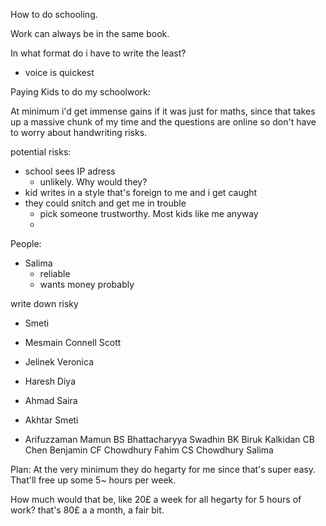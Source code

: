 How to do schooling.

Work can always be in the same book. 

In what format do i have to write the least?
- voice is quickest



Paying Kids to do my schoolwork: 

At minimum i'd get immense gains if it was just for maths, since that takes up a massive chunk of my time and the questions are online so don't have to worry about handwriting risks.

potential risks: 

- school sees IP adress
  - unlikely. Why would they? 
- kid writes in a style that's foreign to me and i get caught
- they could snitch and get me in trouble
  - pick someone trustworthy. Most kids like me anyway
  - 



People:

- Salima
  - reliable
  - wants money probably   


write down risky    


- Smeti


- Mesmain Connell Scott

- Jelinek Veronica

- Haresh Diya

- Ahmad Saira

- Akhtar Smeti

- Arifuzzaman Mamun
BS
Bhattacharyya Swadhin
BK
Biruk Kalkidan
CB
Chen Benjamin
CF
Chowdhury Fahim
CS
Chowdhury Salima


Plan:
At the very minimum they do hegarty for me since that's super easy. 
That'll free up some 5~ hours per week.

How much would that be, like 20£ a week for all hegarty for 5 hours of work? that's 80£ a a month, a fair bit. 
